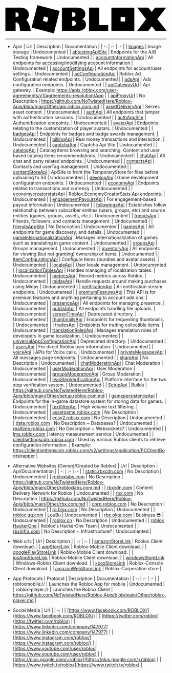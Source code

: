 ![](https://github.com/NoTwistedHere/Roblox-Apis/blob/main/Images/Roblox_Logo.png)

<hr/>

* Apis
    | Url | Description | Documentation |
    | -: | :- | :- |
    | [Images](https://images.rbxcdn.com/) | Image storage | Undocumented |
    | [abtestingApiSite](https://abtesting.roblox.com) | Endpoints for the A/B Testing framework | Undocumented |
    | [accountInformationApi](https://accountinformation.roblox.com) | All endpoints for accessing/modifying account information | Undocumented |
    | [accountSettingsApi](https://accountsettings.roblox.com) | All endpoints for account/user settings. | Undocumented |
    | [adConfigurationApi](https://adconfiguration.roblox.com) | Roblox Ad Configuration related endpoints. | Undocumented |
    | [adsApi](https://ads.roblox.com) | Ads configuration endpoints. | Undocumented |
    | [apiGatewayUrl](https://apis.roblox.com) | Api gateway. | Example: https://apis.roblox.com/user-agreements/v1/agreements-resolution/App |
    | [apiProxyUrl](https://api.roblox.com) | No Description | https://github.com/NoTwistedHere/Roblox-Apis/blob/main/Other/api.roblox.com.md |
    | [assetDeliveryApi](https://assetdelivery.roblox.com) | Serves asset content. | Undocumented |
    | [authApi](https://auth.roblox.com) | All endpoints that tamper with authentication sessions. | Undocumented |
    | [authAppSite](https://authsite.roblox.com) | Authentification endpoints. | Undocumented |
    | [avatarApi](https://avatar.roblox.com) | Endpoints relating to the customization of player avatars. | Undocumented |
    | [badgesApi](https://badges.roblox.com) | Endpoints for badges and badge awards management. | Undocumented |
    | [billingApi](https://billing.roblox.com) | Real money transactions and interaction. | Undocumented |
    | [captchaApi](https://captcha.roblox.com) | Captcha Api Site | Undocumented |
    | [catalogApi](https://catalog.roblox.com) | Catalog items browsing and searching. Content and user based catalog items recommendations. | Undocumented |
    | [chatApi](https://chat.roblox.com) | All chat and party related endpoints. | Undocumented |
    | [contactsApi](https://contacts.roblox.com) | Contacts and userTag management. | Undocumented |
    | [contentStoreApi](https://contentstore.roblox.com) | ApiSite to front the TemporaryStore for files before uploading to S3 | Undocumented |
    | [developApi](https://develop.roblox.com) | Game development configuration endpoints. | Undocumented |
    | [economyApi](https://economy.roblox.com) | Endpoints related to transactions and currency. | Undocumented |
    | [economycreatorstatsApi](https://economycreatorstats.roblox.com) | Roblox.EconomyCreatorStats.Api endpoints. | Undocumented |
    | [engagementPayoutsApi](https://engagementpayouts.roblox.com) | For engagement-based payout information | Undocumented |
    | [followingsApi](https://followings.roblox.com) | Establishes follow relationship between subscriber entities (users, groups, etc) and source entities (games, groups, assets, etc.) | Undocumented |
    | [friendsApi](https://friends.roblox.com) | Friends, followers, and contacts management. | Undocumented |
    | [friendsAppSite](https://friendsite.roblox.com) | No Description | Undocumented |
    | [gamesApi](https://games.roblox.com) | All endpoints for game discovery, and details. | Undocumented |
    | [gameInternationalizationApi](https://gameinternationalization.roblox.com) | Manages internationalization of games such as translating in game content. | Undocumented |
    | [groupsApi](https://groups.roblox.com) | Groups management. | Undocumented |
    | [inventoryApi](https://inventory.roblox.com) | All endpoints for viewing (but not granting) ownership of items. | Undocumented |
    | [itemConfigurationApi](https://itemconfiguration.roblox.com) | Configure Items (bundles and avatar assets). | Undocumented |
    | [localeApi](https://locale.roblox.com) | User locale management. | Undocumented |
    | [localizationTablesApi](https://localizationtables.roblox.com) | Handles managing of localization tables. | Undocumented |
    | [metricsApi](https://metrics.roblox.com) | Record metrics across Roblox. | Undocumented |
    | [midasApi](https://midas.roblox.com) | Handle requests around making purchases using Midas | Undocumented |
    | [notificationApi](https://notifications.roblox.com) | All notification stream endpoints. | Undocumented |
    | [premiumFeaturesApi](https://premiumfeatures.roblox.com) | This API is for premium features and anything pertaining to account add ons. | Undocumented |
    | [presenceApi](https://presence.roblox.com) | All endpoints for managing presence. | Undocumented |
    | [publishApi](https://publish.roblox.com) | All endpoints handling file uploads. | Undocumented |
    | [screenTimeApi](https://apis.rcs.roblox.com/screen-time-api) | Deprecated directory. | Undocumented |
    | [thumbnailsApi](https://thumbnails.roblox.com) | Endpoints for requesting thumbnails. | Undocumented |
    | [tradesApi](https://trades.roblox.com) | Endpoints for trading collectible items. | Undocumented |
    | [translationRolesApi](https://translationroles.roblox.com) | Manages translation roles of developers in game localization. | Undocumented |
    | [universalAppConfigurationApi](https://apis.roblox.com/universal-app-configuration) | Deprecated directory. | Undocumented |
    | [usersApi](https://users.roblox.com) | For direct Roblox user information. | Undocumented |
    | [voiceApi](https://voice.roblox.com) | APIs for Voice calls. | Undocumented |
    | [privateMessagesApi](https://privatemessages.roblox.com) | All messages page endpoints. | Undocumented |
    | [shareApi](https://share.roblox.com) | No Description | Undocumented |
    | [chatModerationApi](https://chatmoderation.roblox.com) | Chat Moderation | Undocumented |
    | [userModerationApi](https://usermoderation.roblox.com) | User Moderation | Undocumented |
    | [groupsModerationApi](https://groupsmoderation.roblox.com) | Group Moderation | Undocumented |
    | [twoStepVerificationApi](https://twostepverification.roblox.com) | Platform interface for the two step verification system. | Undocumented |
    | [SetupApi](http://setup.roblox.com) | Builds | https://github.com/NoTwistedHere/Roblox-Apis/blob/main/Other/setup.roblox.com.md |
    | [gamepersistenceApi](https://gamepersistence.roblox.com) | Endpoints for the in-game datastore system for storing data for games. | Undocumented |
    | [textfilterApi](https://textfilter.roblox.com) | High volume text filtering. | Undocumented |
    | [assetgame.roblox.com](http://assetgame.roblox.com) | No Description | Undocumented |
    | [ecsv2.roblox.com](https://ecsv2.roblox.com) | No Description | Undocumented |
    | [data.roblox.com](http://data.roblox.com) | No Description ~ Databases? | Undocumented |
    | [realtime.roblox.com](https://realtime.roblox.com) | No Description ~ Websockets? | Undocumented |
    | [lms.roblox.com](https://lms.roblox.com) | latency measurement service | Undocumented |
    | [clientsettingscdn.roblox.com](https://clientsettingscdn.roblox.com) | Used by various Roblox clients to retrieve configuration information. | Example: https://clientsettingscdn.roblox.com/v2/settings/application/PCClientBootstrapper |

* Alternative Websites (Owned/Created by Roblox)
    | Url | Description | Api/Documentation |
    | -: | :- | :- |
    | [static.rbxcdn.com](https://static.rbxcdn.com) | No Description | Undocumented |
    | [robloxlabs.com](https://robloxlabs.com) | No Description | https://github.com/NoTwistedHere/Roblox-Apis/blob/main/Other/robloxlabs.com.md |
    | [rbxcdn.com](https://rbxcdn.com/) | Content Delivery Network for Roblox | Undocumented |
    | [rbx.com](https://rbx.com) | No Description | https://github.com/NoTwistedHere/Roblox-Apis/blob/main/Other/rbx.com.md |
    | [corp.roblox.com](https://corp.roblox.com) | No Description | Undocumented |
    | [ro.blox.com](https://ro.blox.com) | No Description | Undocumented |
    | [roblox.qq.com](https://roblox.qq.com) | LouBu | Undocumented |
    | [rbx.okta.com](https://rbx.okta.com/) | Business 😎 | Undocumented |
    | [roblox.cn](https://roblox.cn/) | No Description | Undocumented |
    | [roblox HackerOne](https://hackerone.com/roblox?type=team) | Roblox's HackerOne Team | Undocumented |
    | [rbxinfra.com](https://rbxinfra.com) | No Description ~ Infrastructure? | Undocumented |

* Web urls
    | Url | Description |
    | -: | :- |
    | [amazonStoreLink](https://www.amazon.com/Roblox-Corporation/dp/B00NUF4YOA) | Roblox Client download. |
    | [appStoreLink](https://itunes.apple.com/us/app/roblox-mobile/id431946152) | Roblox-Mobile Client download. |
    | [googlePlayStoreLink](https://play.google.com/store/apps/details?id=com.roblox.client&amp;hl=e) | Roblox-Mobile Client download. |
    | [iosAppStoreLink](https://itunes.apple.com/us/app/roblox-mobile/id431946152) | Roblox-Mobile Client download. |
    | [windowsStoreLink](https://www.microsoft.com/en-us/store/games/roblox/9nblgggzm6wm) | Windows-Roblox Client download. |
    | [xboxStoreLink](https://www.microsoft.com/en-us/p/roblox/bq1tn1t79v9k) | Roblox-Console Client download. |
    | [amazonWebStoreLink](https://www.amazon.com/roblox?&amp;_encoding=UTF8&amp;tag=r05d13-20&amp;linkCode=ur2&amp;linkId=4ba2e1ad82f781c8e8cc98329b1066d0&amp;camp=1789&amp;creative=9325) | Roblox-Corperation store |

* App Protocols
    | Protocol | Description | Documentation |
    | -: | :- | :- |
    | robloxmobile:// | Launches the Roblox App for mobile | Undocumented |
    | roblox-player:// | Launches the Roblox Client | https://github.com/NoTwistedHere/Roblox-Apis/blob/main/Other/roblox-player.md |

* Social Media
    | Url |
    | -: |
    | [https://www.facebook.com/ROBLOX/](https://www.facebook.com/ROBLOX/) |
    | [https://twitter.com/roblox](https://twitter.com/roblox) |
    | [https://www.linkedin.com/company/147977](https://www.linkedin.com/company/147977) |
    | [https://www.instagram.com/roblox/](https://www.instagram.com/roblox/) |
    | [https://www.youtube.com/user/roblox](https://www.youtube.com/user/roblox) |
    | [https://plus.google.com/+roblox](https://plus.google.com/+roblox) |
    | [https://www.twitch.tv/roblox](https://www.twitch.tv/roblox) |
